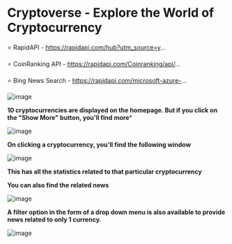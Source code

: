 # Cryptoverse - Explore the World of Cryptocurrency

⭐ RapidAPI - https://rapidapi.com/hub?utm_source=y...

⭐ CoinRanking API - https://rapidapi.com/Coinranking/api/...

⭐ Bing News Search - https://rapidapi.com/microsoft-azure-...

![image](https://user-images.githubusercontent.com/66728375/172129060-b6122820-a89b-4b77-8890-e120e47dcd64.png)

**10 cryptocurrencies are displayed on the homepage. But if you click on the "Show More" button, you'll find more***

![image](https://user-images.githubusercontent.com/66728375/172129233-ce8bb926-cc75-4981-88a1-f3917d59f1f7.png)


**On clicking a cryptocurrency, you'll find the following window**

![image](https://user-images.githubusercontent.com/66728375/172128877-bde233a1-33bc-445d-8419-4da816e7e0d7.png)

**This has all the statistics related to that particular cryptocurrency**

**You can also find the related news**

![image](https://user-images.githubusercontent.com/66728375/172129479-ecfdba4f-c204-4f49-88cf-d1e538f4be9f.png)


**A filter option in the form of a drop down menu is also available to provide news related to only 1 currency.**

![image](https://user-images.githubusercontent.com/66728375/172129653-7dee669a-67d5-4112-9e1f-e201c87867b1.png)
